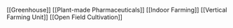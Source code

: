 [[Greenhouse]]
[[Plant-made Pharmaceuticals]]
[[Indoor Farming]]
[[Vertical Farming Unit]]
[[Open Field Cultivation]]

